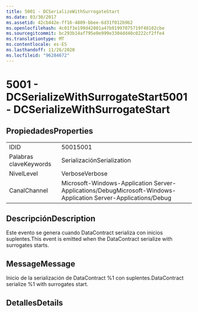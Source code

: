 ```yaml
---
title: 5001 - DCSerializeWithSurrogateStart
ms.date: 03/30/2017
ms.assetid: 42cb442e-ff16-4809-bbee-6d31f012b9b2
ms.openlocfilehash: 4c01f3e199d42001a47b91997075719f48102cbe
ms.sourcegitcommit: bc293b14af795e0e999e3304dd40c0222cf2ffe4
ms.translationtype: MT
ms.contentlocale: es-ES
ms.lasthandoff: 11/26/2020
ms.locfileid: "96284672"
---
```

# <a name="5001---dcserializewithsurrogatestart"></a><span data-ttu-id="a85f5-102">5001 - DCSerializeWithSurrogateStart</span><span class="sxs-lookup"><span data-stu-id="a85f5-102">5001 - DCSerializeWithSurrogateStart</span></span>

## <a name="properties"></a><span data-ttu-id="a85f5-103">Propiedades</span><span class="sxs-lookup"><span data-stu-id="a85f5-103">Properties</span></span>  
  
|||  
|-|-|  
|<span data-ttu-id="a85f5-104">ID</span><span class="sxs-lookup"><span data-stu-id="a85f5-104">ID</span></span>|<span data-ttu-id="a85f5-105">5001</span><span class="sxs-lookup"><span data-stu-id="a85f5-105">5001</span></span>|  
|<span data-ttu-id="a85f5-106">Palabras clave</span><span class="sxs-lookup"><span data-stu-id="a85f5-106">Keywords</span></span>|<span data-ttu-id="a85f5-107">Serialización</span><span class="sxs-lookup"><span data-stu-id="a85f5-107">Serialization</span></span>|  
|<span data-ttu-id="a85f5-108">Nivel</span><span class="sxs-lookup"><span data-stu-id="a85f5-108">Level</span></span>|<span data-ttu-id="a85f5-109">Verbose</span><span class="sxs-lookup"><span data-stu-id="a85f5-109">Verbose</span></span>|  
|<span data-ttu-id="a85f5-110">Canal</span><span class="sxs-lookup"><span data-stu-id="a85f5-110">Channel</span></span>|<span data-ttu-id="a85f5-111">Microsoft-Windows-Application Server-Applications/Debug</span><span class="sxs-lookup"><span data-stu-id="a85f5-111">Microsoft-Windows-Application Server-Applications/Debug</span></span>|  
  
## <a name="description"></a><span data-ttu-id="a85f5-112">Descripción</span><span class="sxs-lookup"><span data-stu-id="a85f5-112">Description</span></span>  

 <span data-ttu-id="a85f5-113">Este evento se genera cuando DataContract serializa con inicios suplentes.</span><span class="sxs-lookup"><span data-stu-id="a85f5-113">This event is emitted when the DataContract serialize with surrogates starts.</span></span>  
  
## <a name="message"></a><span data-ttu-id="a85f5-114">Message</span><span class="sxs-lookup"><span data-stu-id="a85f5-114">Message</span></span>  

 <span data-ttu-id="a85f5-115">Inicio de la serialización de DataContract %1 con suplentes.</span><span class="sxs-lookup"><span data-stu-id="a85f5-115">DataContract serialize %1 with surrogates start.</span></span>  
  
## <a name="details"></a><span data-ttu-id="a85f5-116">Detalles</span><span class="sxs-lookup"><span data-stu-id="a85f5-116">Details</span></span>

